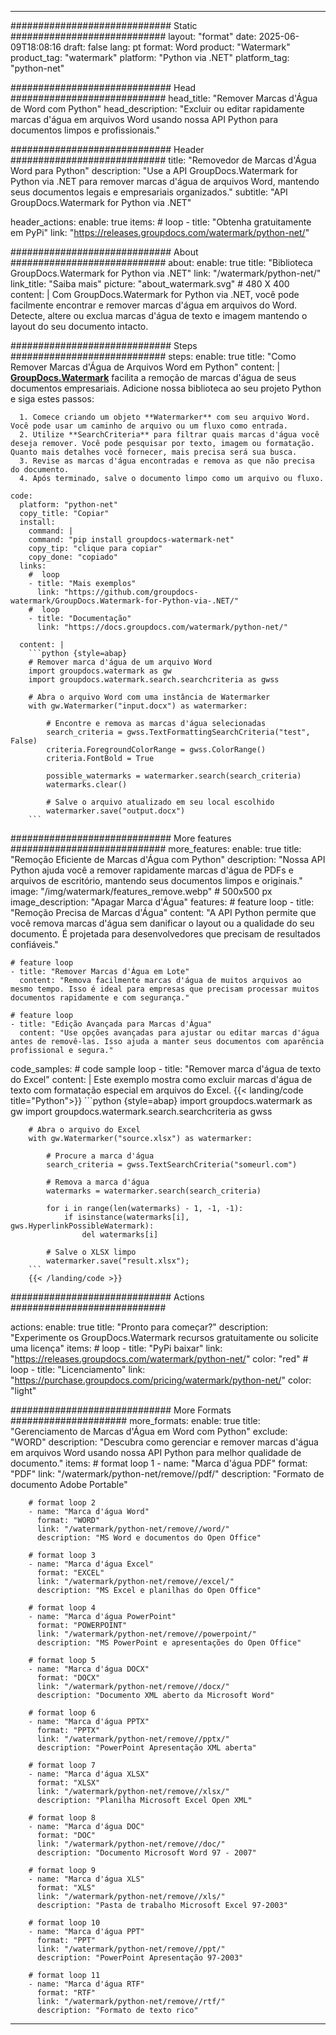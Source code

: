
---
############################# Static ############################
layout: "format"
date:  2025-06-09T18:08:16
draft: false
lang: pt
format: Word
product: "Watermark"
product_tag: "watermark"
platform: "Python via .NET"
platform_tag: "python-net"

############################# Head ############################
head_title: "Remover Marcas d'Água de Word com Python"
head_description: "Excluir ou editar rapidamente marcas d'água em arquivos Word usando nossa API Python para documentos limpos e profissionais."

############################# Header ############################
title: "Removedor de Marcas d'Água Word para Python" 
description: "Use a API GroupDocs.Watermark for Python via .NET para remover marcas d'água de arquivos Word, mantendo seus documentos legais e empresariais organizados."
subtitle: "API GroupDocs.Watermark for Python via .NET" 

header_actions:
  enable: true
  items:
    #  loop
    - title: "Obtenha gratuitamente em PyPi"
      link: "https://releases.groupdocs.com/watermark/python-net/"
      
############################# About ############################
about:
    enable: true
    title: "Biblioteca GroupDocs.Watermark for Python via .NET"
    link: "/watermark/python-net/"
    link_title: "Saiba mais"
    picture: "about_watermark.svg" # 480 X 400
    content: |
       Com GroupDocs.Watermark for Python via .NET, você pode facilmente encontrar e remover marcas d'água em arquivos do Word. Detecte, altere ou exclua marcas d'água de texto e imagem mantendo o layout do seu documento intacto.

############################# Steps ############################
steps:
    enable: true
    title: "Como Remover Marcas d'Água de Arquivos Word em Python"
    content: |
      **[GroupDocs.Watermark](https://products.groupdocs.com/watermark/python-net/)** facilita a remoção de marcas d'água de seus documentos empresariais. Adicione nossa biblioteca ao seu projeto Python e siga estes passos:
      
      1. Comece criando um objeto **Watermarker** com seu arquivo Word. Você pode usar um caminho de arquivo ou um fluxo como entrada.
      2. Utilize **SearchCriteria** para filtrar quais marcas d'água você deseja remover. Você pode pesquisar por texto, imagem ou formatação. Quanto mais detalhes você fornecer, mais precisa será sua busca.
      3. Revise as marcas d'água encontradas e remova as que não precisa do documento.
      4. Após terminado, salve o documento limpo como um arquivo ou fluxo.
   
    code:
      platform: "python-net"
      copy_title: "Copiar"
      install:
        command: |
        command: "pip install groupdocs-watermark-net"
        copy_tip: "clique para copiar"
        copy_done: "copiado"
      links:
        #  loop
        - title: "Mais exemplos"
          link: "https://github.com/groupdocs-watermark/GroupDocs.Watermark-for-Python-via-.NET/"
        #  loop
        - title: "Documentação"
          link: "https://docs.groupdocs.com/watermark/python-net/"
          
      content: |
        ```python {style=abap}
        # Remover marca d'água de um arquivo Word
        import groupdocs.watermark as gw
        import groupdocs.watermark.search.searchcriteria as gwss

        # Abra o arquivo Word com uma instância de Watermarker
        with gw.Watermarker("input.docx") as watermarker:

            # Encontre e remova as marcas d'água selecionadas
            search_criteria = gwss.TextFormattingSearchCriteria("test", False)
            criteria.ForegroundColorRange = gwss.ColorRange()
            criteria.FontBold = True

            possible_watermarks = watermarker.search(search_criteria)
            watermarks.clear()

            # Salve o arquivo atualizado em seu local escolhido
            watermarker.save("output.docx")
        ```            

############################# More features ############################
more_features:
  enable: true
  title: "Remoção Eficiente de Marcas d'Água com Python"
  description: "Nossa API Python ajuda você a remover rapidamente marcas d'água de PDFs e arquivos de escritório, mantendo seus documentos limpos e originais."
  image: "/img/watermark/features_remove.webp" # 500x500 px
  image_description: "Apagar Marca d'Água"
  features:
    # feature loop
    - title: "Remoção Precisa de Marcas d'Água"
      content: "A API Python permite que você remova marcas d'água sem danificar o layout ou a qualidade do seu documento. É projetada para desenvolvedores que precisam de resultados confiáveis."

    # feature loop
    - title: "Remover Marcas d'Água em Lote"
      content: "Remova facilmente marcas d'água de muitos arquivos ao mesmo tempo. Isso é ideal para empresas que precisam processar muitos documentos rapidamente e com segurança."

    # feature loop
    - title: "Edição Avançada para Marcas d'Água"
      content: "Use opções avançadas para ajustar ou editar marcas d'água antes de removê-las. Isso ajuda a manter seus documentos com aparência profissional e segura."
      
  code_samples:
    # code sample loop
    - title: "Remover marca d'água de texto do Excel"
      content: |
        Este exemplo mostra como excluir marcas d'água de texto com formatação especial em arquivos do Excel.
        {{< landing/code title="Python">}}
        ```python {style=abap}
        import groupdocs.watermark as gw
        import groupdocs.watermark.search.searchcriteria as gwss

        # Abra o arquivo do Excel
        with gw.Watermarker("source.xlsx") as watermarker:

            # Procure a marca d'água
            search_criteria = gwss.TextSearchCriteria("someurl.com")

            # Remova a marca d'água
            watermarks = watermarker.search(search_criteria)

            for i in range(len(watermarks) - 1, -1, -1):
                if isinstance(watermarks[i], gws.HyperlinkPossibleWatermark):
                    del watermarks[i]

            # Salve o XLSX limpo
            watermarker.save("result.xlsx");
        ```
        {{< /landing/code >}}


############################# Actions ############################

actions:
  enable: true
  title: "Pronto para começar?"
  description: "Experimente os GroupDocs.Watermark recursos gratuitamente ou solicite uma licença"
  items:
    #  loop
    - title: "PyPi baixar"
      link: "https://releases.groupdocs.com/watermark/python-net/"
      color: "red"
        #  loop
    - title: "Licenciamento"
      link: "https://purchase.groupdocs.com/pricing/watermark/python-net/"
      color: "light"


############################# More Formats #####################
more_formats:
    enable: true
    title: "Gerenciamento de Marcas d'Água em Word com Python"
    exclude: "WORD"
    description: "Descubra como gerenciar e remover marcas d'água em arquivos Word usando nossa API Python para melhor qualidade de documento."
    items: 
        # format loop 1
        - name: "Marca d'água PDF"
          format: "PDF"
          link: "/watermark/python-net/remove//pdf/"
          description: "Formato de documento Adobe Portable"

        # format loop 2
        - name: "Marca d'água Word"
          format: "WORD"
          link: "/watermark/python-net/remove//word/"
          description: "MS Word e documentos do Open Office"
          
        # format loop 3
        - name: "Marca d'água Excel"
          format: "EXCEL"
          link: "/watermark/python-net/remove//excel/"
          description: "MS Excel e planilhas do Open Office"

        # format loop 4
        - name: "Marca d'água PowerPoint"
          format: "POWERPOINT"
          link: "/watermark/python-net/remove//powerpoint/"
          description: "MS PowerPoint e apresentações do Open Office"

        # format loop 5
        - name: "Marca d'água DOCX"
          format: "DOCX"
          link: "/watermark/python-net/remove//docx/"
          description: "Documento XML aberto da Microsoft Word"
          
        # format loop 6
        - name: "Marca d'água PPTX"
          format: "PPTX"
          link: "/watermark/python-net/remove//pptx/"
          description: "PowerPoint Apresentação XML aberta"
          
        # format loop 7
        - name: "Marca d'água XLSX"
          format: "XLSX"
          link: "/watermark/python-net/remove//xlsx/"
          description: "Planilha Microsoft Excel Open XML"

        # format loop 8
        - name: "Marca d'água DOC"
          format: "DOC"
          link: "/watermark/python-net/remove//doc/"
          description: "Documento Microsoft Word 97 - 2007"

        # format loop 9
        - name: "Marca d'água XLS"
          format: "XLS"
          link: "/watermark/python-net/remove//xls/"
          description: "Pasta de trabalho Microsoft Excel 97-2003"

        # format loop 10
        - name: "Marca d'água PPT"
          format: "PPT"
          link: "/watermark/python-net/remove//ppt/"
          description: "PowerPoint Apresentação 97-2003"

        # format loop 11
        - name: "Marca d'água RTF"
          format: "RTF"
          link: "/watermark/python-net/remove//rtf/"
          description: "Formato de texto rico"

---